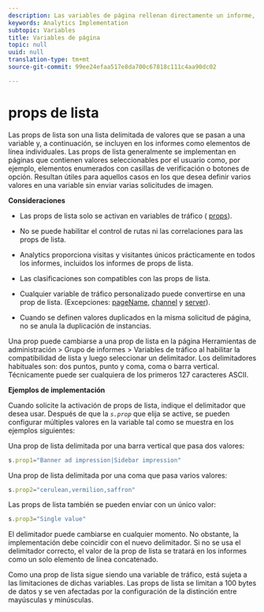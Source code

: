 ```yaml
---
description: Las variables de página rellenan directamente un informe, como pageName, Props de lista, Variables de lista, etc.
keywords: Analytics Implementation
subtopic: Variables
title: Variables de página
topic: null
uuid: null
translation-type: tm+mt
source-git-commit: 99ee24efaa517e8da700c67818c111c4aa90dc02

---
```




# props de lista

Las props de lista son una lista delimitada de valores que se pasan a una variable y, a continuación, se incluyen en los informes como elementos de línea individuales. Las props de lista generalmente se implementan en páginas que contienen valores seleccionables por el usuario como, por ejemplo, elementos enumerados con casillas de verificación o botones de opción. Resultan útiles para aquellos casos en los que desea definir varios valores en una variable sin enviar varias solicitudes de imagen.


<!-- 

list_props.xml

 -->

**Consideraciones**

* Las props de lista solo se activan en variables de tráfico ( [props](/help/implement/js-implementation/page-variables/propn.md)).
* No se puede habilitar el control de rutas ni las correlaciones para las props de lista.
* Analytics proporciona visitas y visitantes únicos prácticamente en todos los informes, incluidos los informes de props de lista.
* Las clasificaciones son compatibles con las props de lista.
* Cualquier variable de tráfico personalizado puede convertirse en una prop de lista. (Excepciones: [pageName](/help/implement/js-implementation/page-variables/pagename.md), [channel](/help/implement/js-implementation/page-variables/channel.md) y [server](/help/implement/js-implementation/page-variables/server.md)).

* Cuando se definen valores duplicados en la misma solicitud de página, no se anula la duplicación de instancias.

Una prop puede cambiarse a una prop de lista en la página Herramientas de administración &gt; Grupo de informes &gt; Variables de tráfico al habilitar la compatibilidad de lista y luego seleccionar un delimitador. Los delimitadores habituales son: dos puntos, punto y coma, coma o barra vertical. Técnicamente puede ser cualquiera de los primeros 127 caracteres ASCII.

**Ejemplos de implementación**

Cuando solicite la activación de props de lista, indique el delimitador que desea usar. Después de que la *`s.prop`* que elija se active, se pueden configurar múltiples valores en la variable tal como se muestra en los ejemplos siguientes:

Una prop de lista delimitada por una barra vertical que pasa dos valores:

```js
s.prop1="Banner ad impression|Sidebar impression"
```

Una prop de lista delimitada por una coma que pasa varios valores:

```js
s.prop2="cerulean,vermilion,saffron"
```

Las props de lista también se pueden enviar con un único valor:

```js
s.prop3="Single value"
```

El delimitador puede cambiarse en cualquier momento. No obstante, la implementación debe coincidir con el nuevo delimitador. Si no se usa el delimitador correcto, el valor de la prop de lista se tratará en los informes como un solo elemento de línea concatenado.

Como una prop de lista sigue siendo una variable de tráfico, está sujeta a las limitaciones de dichas variables. Las props de lista se limitan a 100 bytes de datos y se ven afectadas por la configuración de la distinción entre mayúsculas y minúsculas.

